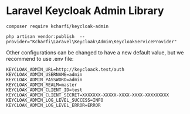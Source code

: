 # Laravel Keycloak Admin Library
```text
composer require kcharfi/keycloak-admin
```

```text
php artisan vendor:publish  --provider="Kcharfi\Laravel\Keycloak\Admin\KeycloakServiceProvider"
```



Other configurations can be changed to have a new default value, but we recommend to use .env file:
```text
KEYCLOAK_ADMIN_URL=http://keycloack.test/auth
KEYCLOAK_ADMIN_USERNAME=admin
KEYCLOAK_ADMIN_PASSWORD=admin
KEYCLOAK_ADMIN_REALM=master
KEYCLOAK_ADMIN_CLIENT_ID=test
KEYCLOAK_ADMIN_CLIENT_SECRET=XXXXXXX-XXXXX-XXXX-XXXX-XXXXXXXXX
KEYCLOAK_ADMIN_LOG_LEVEL_SUCCESS=INFO
KEYCLOAK_ADMIN_LOG_LEVEL_ERROR=ERROR
```
